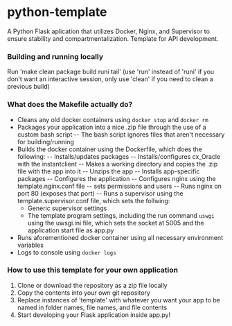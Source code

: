 # python-template
A Python Flask aplication that utilizes Docker, Nginx, and Supervisor to ensure stability and compartmentalization. Template for API development.

### Building and running locally
Run 'make clean package build runi tail' (use 'run' instead of 'runi' if you don't want an interactive session, only use 'clean' if you need to clean a previous build)

### What does the Makefile actually do?
- Cleans any old docker containers using `docker stop` and `docker rm`
- Packages your application into a nice .zip file through the use of a custom bash script
-- The bash script ignores files that aren't necessary for building/running
- Builds the docker container using the Dockerfile, which does the following:
-- Installs/updates packages
-- Installs/configures cx_Oracle with the instantclient
-- Makes a working directory and copies the .zip file with the app into it
-- Unzips the app
-- Installs app-specific packages
-- Configures the application
-- Configures nginx using the template.nginx.conf file
-- sets permissions and users
-- Runs nginx on port 80 (exposes that port)
-- Runs a supervisor using the template.supervisor.conf file, which sets the follwing:
    - Generic supervisor settings
    - The template program settings, including the run command `uswgi` using the uwsgi.ini file, which sets the socket at 5005 and the application start file as app.py
- Runs aforementioned docker container using all necessary environment variables
- Logs to console using `docker logs`

### How to use this template for your own application
1. Clone or download the repository as a zip file locally
2. Copy the contents into your own git repository
3. Replace instances of 'template' with whatever you want your app to be named in folder names, file names, and file contents
4. Start developing your Flask application inside app.py!
